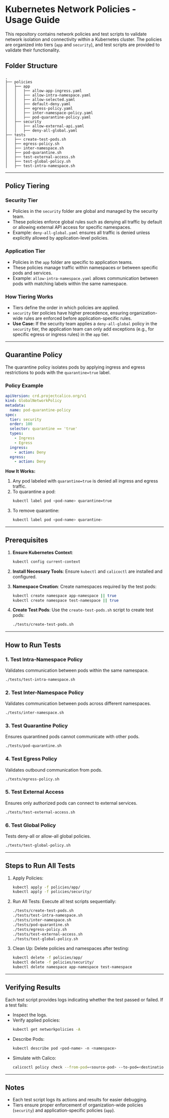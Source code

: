 
# Kubernetes Network Policies - Usage Guide

This repository contains network policies and test scripts to validate network isolation and connectivity within a Kubernetes cluster. The policies are organized into tiers (`app` and `security`), and test scripts are provided to validate their functionality.

## Folder Structure

```plaintext
.
├── policies
│   ├── app
│   │   ├── allow-app-ingress.yaml
│   │   ├── allow-intra-namespace.yaml
│   │   ├── allow-selected.yaml
│   │   ├── default-deny.yaml
│   │   ├── egress-policy.yaml
│   │   ├── inter-namespace-policy.yaml
│   │   ├── pod-quarantine-policy.yaml
│   ├── security
│   │   ├── allow-external-api.yaml
│   │   ├── deny-all-global.yaml
├── tests
│   ├── create-test-pods.sh
│   ├── egress-policy.sh
│   ├── inter-namespace.sh
│   ├── pod-quarantine.sh
│   ├── test-external-access.sh
│   ├── test-global-policy.sh
│   ├── test-intra-namespace.sh
```

---

## Policy Tiering

### **Security Tier**
- Policies in the `security` folder are global and managed by the security team.
- These policies enforce global rules such as denying all traffic by default or allowing external API access for specific namespaces.
- Example: `deny-all-global.yaml` ensures all traffic is denied unless explicitly allowed by application-level policies.

### **Application Tier**
- Policies in the `app` folder are specific to application teams.
- These policies manage traffic within namespaces or between specific pods and services.
- Example: `allow-intra-namespace.yaml` allows communication between pods with matching labels within the same namespace.

### **How Tiering Works**
- Tiers define the order in which policies are applied.
- `security` tier policies have higher precedence, ensuring organization-wide rules are enforced before application-specific rules.
- **Use Case:** If the security team applies a `deny-all-global` policy in the `security` tier, the application team can only add exceptions (e.g., for specific egress or ingress rules) in the `app` tier.

---

## Quarantine Policy

The quarantine policy isolates pods by applying ingress and egress restrictions to pods with the `quarantine=true` label.

### **Policy Example**

```yaml
apiVersion: crd.projectcalico.org/v1
kind: GlobalNetworkPolicy
metadata:
  name: pod-quarantine-policy
spec:
  tier: security
  order: 100
  selector: quarantine == 'true'
  types:
    - Ingress
    - Egress
  ingress:
    - action: Deny
  egress:
    - action: Deny
```

**How It Works:**
1. Any pod labeled with `quarantine=true` is denied all ingress and egress traffic.
2. To quarantine a pod:
   ```bash
   kubectl label pod <pod-name> quarantine=true
   ```
3. To remove quarantine:
   ```bash
   kubectl label pod <pod-name> quarantine-
   ```

---

## Prerequisites

1. **Ensure Kubernetes Context**:
   ```bash
   kubectl config current-context
   ```

2. **Install Necessary Tools**:
   Ensure `kubectl` and `calicoctl` are installed and configured.

3. **Namespace Creation**:
   Create namespaces required by the test pods:
   ```bash
   kubectl create namespace app-namespace || true
   kubectl create namespace test-namespace || true
   ```

4. **Create Test Pods**:
   Use the `create-test-pods.sh` script to create test pods:
   ```bash
   ./tests/create-test-pods.sh
   ```

---

## How to Run Tests

### **1. Test Intra-Namespace Policy**
Validates communication between pods within the same namespace.
   ```bash
   ./tests/test-intra-namespace.sh
   ```

### **2. Test Inter-Namespace Policy**
Validates communication between pods across different namespaces.
   ```bash
   ./tests/inter-namespace.sh
   ```

### **3. Test Quarantine Policy**
Ensures quarantined pods cannot communicate with other pods.
   ```bash
   ./tests/pod-quarantine.sh
   ```

### **4. Test Egress Policy**
Validates outbound communication from pods.
   ```bash
   ./tests/egress-policy.sh
   ```

### **5. Test External Access**
Ensures only authorized pods can connect to external services.
   ```bash
   ./tests/test-external-access.sh
   ```

### **6. Test Global Policy**
Tests deny-all or allow-all global policies.
   ```bash
   ./tests/test-global-policy.sh
   ```

---

## Steps to Run All Tests

1. Apply Policies:
   ```bash
   kubectl apply -f policies/app/
   kubectl apply -f policies/security/
   ```

2. Run All Tests:
   Execute all test scripts sequentially:
   ```bash
   ./tests/create-test-pods.sh
   ./tests/test-intra-namespace.sh
   ./tests/inter-namespace.sh
   ./tests/pod-quarantine.sh
   ./tests/egress-policy.sh
   ./tests/test-external-access.sh
   ./tests/test-global-policy.sh
   ```

3. Clean Up:
   Delete policies and namespaces after testing:
   ```bash
   kubectl delete -f policies/app/
   kubectl delete -f policies/security/
   kubectl delete namespace app-namespace test-namespace
   ```

---

## Verifying Results

Each test script provides logs indicating whether the test passed or failed. If a test fails:
- Inspect the logs.
- Verify applied policies:
  ```bash
  kubectl get networkpolicies -A
  ```
- Describe Pods:
  ```bash
  kubectl describe pod <pod-name> -n <namespace>
  ```
- Simulate with Calico:
  ```bash
  calicoctl policy check --from-pod=<source-pod> --to-pod=<destination-pod>
  ```

---

## Notes
- Each test script logs its actions and results for easier debugging.
- Tiers ensure proper enforcement of organization-wide policies (`security`) and application-specific policies (`app`).
```
